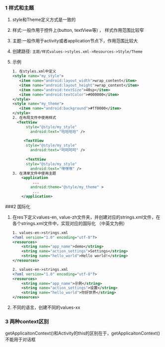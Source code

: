 ### 1 样式和主题

1. style和Theme定义方式是一致的

2. 样式:一般作用于控件上(button, textView等) ， 样式作用范围比较窄
3. 主题:一般作用于activity或者application节点下，作用范围比较大

4. 创建路径: `主题/样式values->styles.xml->Resources->Style/Theme`

5. 示例

   ```xml
   1. 在styles.xml中定义
   <style name="my_style">
      <item name="android:layout_width">wrap_content</item>
      <item name="android:layout_height">wrap_content</item>
      <item name="android:textSize">40sp</item>
      <item name="android:textColor">#000000</item>
   </style>
   <style name="my_theme">
      <item name="android:background">#ff0000</item>
   </style>
   2. 在布局文件中使用样式
     <TextView
         style="@style/my_style"
           android:text="哈哈哈哈" />
       
        <TextView
         style="@style/my_style"
           android:text="呵呵呵呵" />
       
         <TextView
         style="@style/my_style"
           android:text="嘿嘿嘿" />
   3. 在清单文件中使用主题
       <application
            ...
           android:theme="@style/my_theme" >
            ...
       </application>
   
   ```



###2 国际化

1. 在res下定义values-en, value-zh文件夹，并创建对应的strings.xml文件，在各个strings.xml文件中，实现对应的国际化 （中英文为例）

   ```xml
   1. values-en->strings.xml
   <?xml version="1.0" encoding="utf-8"?>
   <resources>
       <string name="app_name">demo</string>
       <string name="action_settings">Settings</string>
       <string name="hello_world">Hello world!</string>
   </resources>
   
   2. values-en->strings.xml
   <?xml version="1.0" encoding="utf-8"?>
   <resources>
       <string name="app_name">示例</string>
       <string name="action_settings">设置</string>
       <string name="hello_world">你好世界</string>
   </resources>
   ```

2. 不同的语言，创建不同的values-xx

### 3 两种context区别

getApplicaitonContext()和Activity的this的区别在于，getApplicaitonContext()不能用于对话框

